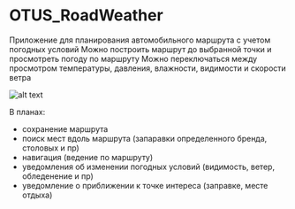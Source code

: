 # OTUS_RoadWeather

Приложение для планирования автомобильного маршрута с учетом погодных условий
Можно построить маршрут до выбранной точки и просмотреть погоду по маршруту
Можно переключаться между просмотром температуры, давления, влажности, видимости и скорости ветра

![alt text](https://github.com/vpogorelskiy/OTUS_RoadWeather/blob/main/Screenshot.png?raw=true)

В планах:

- сохранение маршрута
- поиск мест вдоль маршрута (запаравки определенного бренда, столовых и пр)
- навигация (ведение по маршруту)
- уведомления об изменении погодных условий (видимость, ветер, обледенение и пр)
- уведомление о приближении к точке интереса (заправке, месте отдыха)